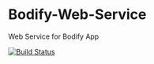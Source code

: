 # Bodify-Web-Service
Web Service for Bodify App

[![Build Status](https://travis-ci.com/Mariog75/Bodify-Web-Service.svg?token=Pc9YuHmpDg1SWqSYWjpg&branch=dev)](https://travis-ci.com/Mariog75/Bodify-Web-Service)
